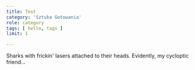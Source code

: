 ```yaml
---
title: Test
category: 'Sztuka Gotowania'
role: category
tags: [ hello, tags ]
limit: 1

---
```

Sharks with frickin' lasers attached to their heads. Evidently, my cycloptic friend...

